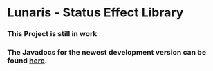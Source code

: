 # Lunaris - Status Effect Library
### This Project is still in work
### The Javadocs for the newest development version can be found [here](https://lunaa.dev/repository/maven/dev/lunaa/lunaris-api/1.0.0-SNAPSHOT/javadoc/dev/lunaa/lunaris/package-summary.html).
